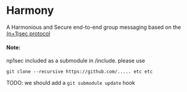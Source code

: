 # Harmony
A Harmonious and Secure end-to-end group messaging based on the [(n+1)sec protocol](https://github.com/equalitie/np1sec)



#### Note:
np1sec included as a submodule in /include. please use

```
git clone --recursive https://github.com/..... etc etc
```

TODO: we should add a `git submodule update` hook